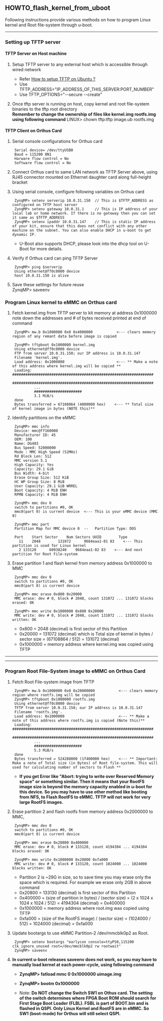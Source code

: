 ## HOWTO_flash_kernel_from_uboot

Following instructions provide various methods on how to program Linux kernel and Root file-system through u-boot.

---

### Setting up TFTP server

#### TFTP Server on Host machine   
1. Setup TFTP server to any external host which is accessible through wired network   
	* Refer [How to setup TFTP on Ubuntu ?](https://linuxhint.com/install_tftp_server_ubuntu/)   
	* Use TFTP_ADDRESS="IP_ADDRESS_OF_THIS_SERVER:PORT_NUMBER"   
	* Use TFTP_OPTIONS="--secure --create"   

2. Once tftp server is running on host, copy kernel and root file-system binaries to the tftp root directory   
	**Remember to change the ownership of files like kernel.img rootfs.img using following command**
	LINUX> chown tftp:tftp  image.ub rootfs.img   

#### TFTP Client on Orthus Card    
1. Serial console configurations for Orthus card  

        Serial device= /dev/ttyUSB0   
        Baud = 115200 8N1   
        Harware flow control = No   
        Software flow control = No   


2. Connect Orthus card to same LAN network as TFTP Server above, using RJ45 connector mounted on Ethernet daughter card along full-height bracket   

3. Using serial console, configure following variables on Orthus card  

        ZynqMP> setenv serverip 10.0.31.150  // This is $TFTP_ADDRESS as configured on TFTP host server   
        ZynqMP> setenv gateway 10.0.31.1     // This is IP address of your local lab or home network. If there is no gateway then you can set it same as $TFTP_ADDRESS   
        ZynqMP> setenv ipaddr 10.0.31.147    // This is static IP address of your kit, ensure that this does not conflict with any other machine on the subnet. You can also enable DHCP in u-boot to get dynamic IP.  

   *  U-Boot also supports DHCP, please look into the dhcp tool on U-Boot for more details.   

4. Verify if Orthus card can ping TFTP Server   

        ZynqMP> ping $serverip
        Using ethernet@ff0c0000 device
        host 10.0.31.150 is alive

5. Save these settings for future reuse   
        ZynqMP> saveenv


### Program Linux kernel to eMMC on Orthus card   

1. Fetch kernel.img from TFTP server to kit memory at address 0x1000000 note down the addresses and # of bytes received printed at end of command   

        ZynqMP> mw.b 0x1000000 0x0 0x4000000           <--- clears memory region of any remant data before image is copied

        ZynqMP> tftpboot 0x1000000 kernel.img
        Using ethernet@ff0c0000 device
        FTP from server 10.0.31.150; our IP address is 10.0.31.147
        Filename 'kernel.img'.
        Load address: 0x1000000                        <--- ** Make a note of this address where kernel.img will be copied **
        Loading: #################################################################
                 #################################################################
                 ...
                 ######################
                 3.1 MiB/s
        done
        Bytes transferred = 67108864 (4000000 hex)    <--- ** Total size of kernel image in bytes (NOTE this)**


2. Identify partitions on the eMMC   

        ZynqMP> mmc info
        Device: mmc@ff160000
        Manufacturer ID: 45
        OEM: 100
        Name: DG403 
        Bus Speed: 52000000
        Mode : MMC High Speed (52MHz)
        Rd Block Len: 512
        MMC version 5.1
        High Capacity: Yes
        Capacity: 29.1 GiB
        Bus Width: 4-bit
        Erase Group Size: 512 KiB
        HC WP Group Size: 8 MiB
        User Capacity: 29.1 GiB WRREL
        Boot Capacity: 4 MiB ENH
        RPMB Capacity: 4 MiB ENH   

        ZynqMP> mmc dev 0
        switch to partitions #0, OK
        mmc0(part 0) is current device  <--- This is your eMMC device (MMC 0)   

        ZynqMP> mmc part   
        Partition Map for MMC device 0  --   Partition Type: DOS

        Part	Start Sector	Num Sectors	UUID		Type
          11	2048      	131072    	9684eaa1-01	83    <--- This partition is used for Linux kernel
          2	133120    	60938240  	9684eaa1-02	83    <--- And next partition for Root File-system 


3. Erase partition 1 and flash kernel from memory address 0x1000000 to MMC   

        ZynqMP> mmc dev 0  
        switch to partitions #0, OK
        mmc0(part 0) is current device

        ZynqMP> mmc erase 0x800 0x20000     
        MMC erase: dev # 0, block # 2048, count 131072 ... 131072 blocks erased: OK

        ZynqMP> mmc write 0x1000000 0x800 0x20000
        MMC write: dev # 0, block # 2048, count 131072 ... 131072 blocks written: OK

    *  0x800 = 2048 (decimal) is first sector of this Partition
    *  0x20000 = 131072 (decimal) which is Total size of kernel in bytes / sector size = (67108864 / 512) = 131072 (decimal)  
    *  0x1000000 = memory address where kernel.img was copied using TFTP  



---
---

### Program Root File-System image to eMMC on Orthus Card   


1. Fetch Root File-system image from TFTP   

        ZynqMP> mw.b 0x1000000 0x0 0x20000000           <--- clears memory region where rootfs.img will be copied
        ZynqMP> tftpboot 0x1000000 rootfs.img
        Using ethernet@ff0c0000 device
        TFTP from server 10.0.31.150; our IP address is 10.0.31.147
        Filename 'rootfs.img'.
        Load address: 0x1000000                         <--- ** Make a note of this address where rootfs.img is copied (Note this)**
        Loading: #################################################################
                 #################################################################
                 ...
                 ######################
                 5.3 MiB/s
        done
        Bytes transferred = 524288000 (1f400000 hex)    <--- ** Important: Make a note of Total size (in Bytes) of Root file-system. This will used for calculating number of sectors to Flash **   

    * **If you get Error like "Abort: trying to write over Reserved Memory space" or something similar. Then it means that your RootFS image size is beyond the memory capacity enabled in u-boot for this device. So you may have to use other method like booting from NFS, to Flash RootFS to eMMC. TFTP will not work for very large RootFS images.**


2. Erase partition 2 and flash rootfs from memory address 0x2000000 to MMC,

        ZynqMP> mmc dev 0
        switch to partitions #0, OK
        mmc0(part 0) is current device

        ZynqMP> mmc erase 0x20800 0x400000
        MMC erase: dev # 0, block # 133120, count 4194304 ... 4194304 blocks erased: OK

        ZynqMP> mmc write 0x1000000 0x20800 0xfa000
        MMC write: dev # 0, block # 133120, count 1024000 ... 1024000 blocks written: OK

    *  Partition 2 is ~29G in size, so to save time you may erase only the space which is required. For example we erase only 2GB in above command      
    *  0x20800 = 133130 (decimal) is first sector of this Partition
    *  0x400000 = (size of partition in bytes) / (sector size) = (2 x 1024 x 1024 x 1024 / 512) = 4194304 (decimal) = 0x400000
    *  0x1000000 = memory address where root.img was copied using TFTP    
    *  0xfa000 = (size of the RootFS image) / (sector size) = (1024000 / 512) = 1024000 (decimal) = 0xfa000


3. Update bootargs to use eMMC Partition-2 /dev/mmcblk0p2 as Root.   

        ZynqMP> setenv bootargs "earlycon console=ttyPS0,115200 clk_ignore_unused root=/dev/mmcblk0p2 rw rootwait"
        ZynqMP> saveenv

4. **In current u-boot releases saveenv does not work, so you may have to manually load kernel at each power-cycle, using following command**
    *  **ZynqMP> fatload mmc 0 0x1000000 uimage.img**
    *  **ZynqMP> bootm 0x1000000**


    * Note: **Do NOT change the Switch SW1 on Othus card. The setting of the switch determines where FPGA Boot ROM should search for First Stage Boot Loader (FLBL). FSBL is part of BOOT.bin and is flashed in QSPI. Only Linux Kernel and RootFS are in eMMC. So SW1 (boot-mode) for Orthus will still select QSPI.**

